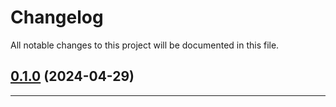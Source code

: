 <!--- BEGIN HEADER -->
# Changelog

All notable changes to this project will be documented in this file.
<!--- END HEADER -->

## [0.1.0](https://github.com/kristos80/test-submodule/compare/0.0.0...v0.1.0) (2024-04-29)


---

